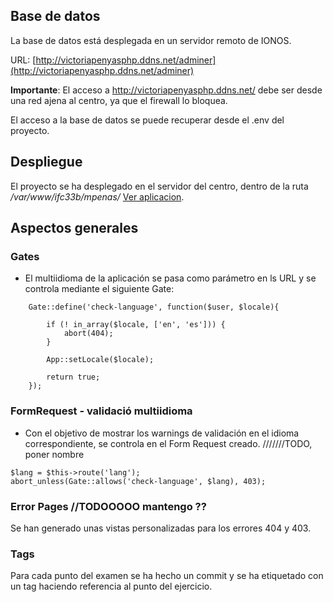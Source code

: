 ## Base de datos
La base de datos está desplegada en un servidor remoto de IONOS.

URL: [http://victoriapenyasphp.ddns.net/adminer](http://victoriapenyasphp.ddns.net/adminer)

**Importante**: El acceso a http://victoriapenyasphp.ddns.net/ debe ser desde una red ajena al centro, ya que el firewall lo bloquea.

El acceso a la base de datos se puede recuperar desde el .env del proyecto.

## Despliegue

El proyecto se ha desplegado en el servidor del centro, dentro de la ruta */var/www/ifc33b/mpenas/* [Ver aplicacion](http://mpenas.ifc33b.cifpfbmoll.eu/laravel_pruebas-victoriapenasmiro/CentroEducativo/public/es/centros).

## Aspectos generales
### Gates
* El multiidioma de la aplicación se pasa como parámetro en ls URL y se controla mediante el siguiente Gate:

~~~
    Gate::define('check-language', function($user, $locale){

        if (! in_array($locale, ['en', 'es'])) {
            abort(404);
        }

        App::setLocale($locale);

        return true;
    });
~~~

### FormRequest - validació multiidioma
* Con el objetivo de mostrar los warnings de validación en el idioma correspondiente, se controla en el Form Request creado. ///////TODO, poner nombre

~~~
$lang = $this->route('lang');
abort_unless(Gate::allows('check-language', $lang), 403);
~~~

### Error Pages //TODOOOOO mantengo ??
Se han generado unas vistas personalizadas para los errores 404 y 403.

### Tags
Para cada punto del examen se ha hecho un commit y se ha etiquetado con un tag haciendo referencia al punto del ejercicio.



